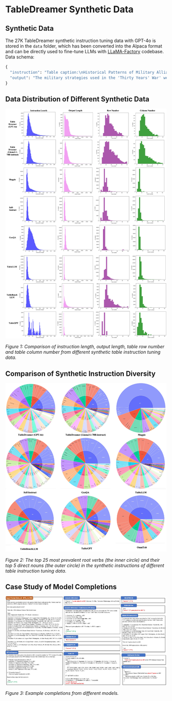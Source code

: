 # TableDreamer Synthetic Data

## Synthetic Data
The 27K TableDreamer synthetic instruction tuning data with GPT-4o is stored in the `data` folder, which has been converted into the Alpaca format and can be directly used to fine-tune LLMs with [LLaMA-Factory](https://github.com/hiyouga/LLaMA-Factory) codebase.
Data schema:
```python
{
  "instruction": "Table caption:\nHistorical Patterns of Military Alliances and Their Influence ..." # Synthetic input prompt including synthetic table, table titles and instruction
  "output": "The military strategies used in the 'Thirty Years' War' were primarily focused on ..." # Synthetic output response from GPT-4o or Llama3.1-70B-instruct
}
```

## Data Distribution of Different Synthetic Data
![data_distribution](./Visualization/data_distribution.jpg)


*Figure 1: Comparison of instruction length, output length, table row number and table column number from different synthetic table instruction tuning data.*

## Comparison of Synthetic Instruction Diversity
![root_verb_and_direct_noun](./Visualization/inst_verb_and_noun.jpg)

*Figure 2: The top 25 most prevalent root verbs (the inner circle) and their top 5 direct nouns (the outer circle) in the synthetic instructions of different table instruction tuning data.*

## Case Study of Model Completions
![response_examples](./Visualization/response_examples_1.jpg)

*Figure 3: Example completions from different models.*


